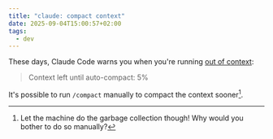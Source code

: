 ```yaml
---
title: "claude: compact context"
date: 2025-09-04T15:00:57+02:00
tags:
  - dev
---
```


These days, Claude Code warns you when you're running [out of
context](https://claudelog.com/faqs/what-is-claude-code-auto-compact/):

> Context left until auto-compact: 5%

It's possible to run `/compact` manually to compact the context sooner[^1].

[^1]: Let the machine do the garbage collection though! Why would you bother to
    do so manually?
